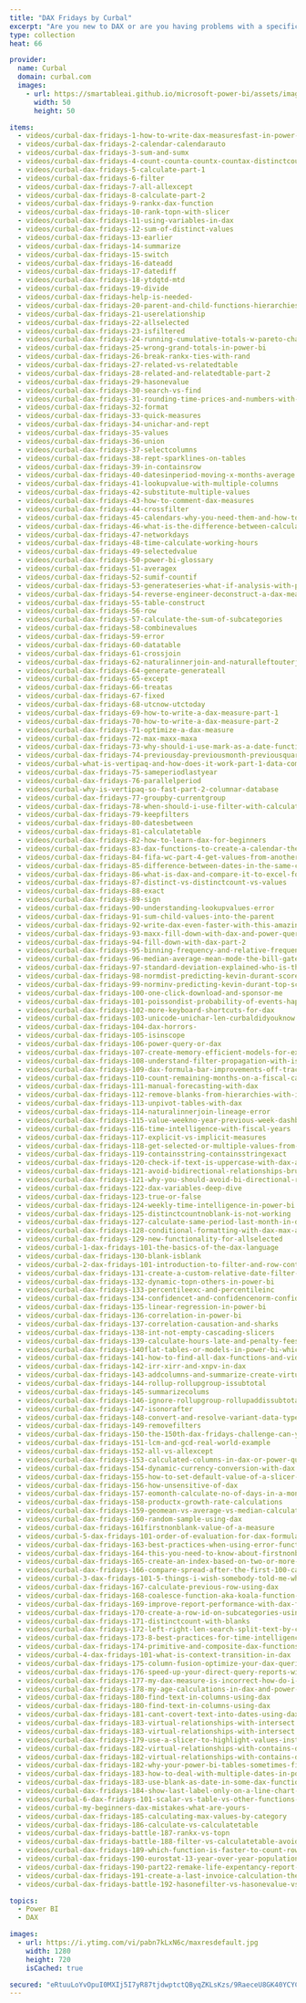 ```yaml
---
title: "DAX Fridays by Curbal"
excerpt: "Are you new to DAX or are you having problems with a specific DAX function? In this playlist, I cover a new DAX function every friday, so you and I can learn DAX in depth."
type: collection
heat: 66

provider:
  name: Curbal
  domain: curbal.com
  images:
    - url: https://smartableai.github.io/microsoft-power-bi/assets/images/organizations/curbal.com-50x50.jpg
      width: 50
      height: 50

items:
  - videos/curbal-dax-fridays-1-how-to-write-dax-measuresfast-in-power-bi
  - videos/curbal-dax-fridays-2-calendar-calendarauto
  - videos/curbal-dax-fridays-3-sum-and-sumx
  - videos/curbal-dax-fridays-4-count-counta-countx-countax-distinctcount-and-countrows-in-dax
  - videos/curbal-dax-fridays-5-calculate-part-1
  - videos/curbal-dax-fridays-6-filter
  - videos/curbal-dax-fridays-7-all-allexcept
  - videos/curbal-dax-fridays-8-calculate-part-2
  - videos/curbal-dax-fridays-9-rankx-dax-function
  - videos/curbal-dax-fridays-10-rank-topn-with-slicer
  - videos/curbal-dax-fridays-11-using-variables-in-dax
  - videos/curbal-dax-fridays-12-sum-of-distinct-values
  - videos/curbal-dax-fridays-13-earlier
  - videos/curbal-dax-fridays-14-summarize
  - videos/curbal-dax-fridays-15-switch
  - videos/curbal-dax-fridays-16-dateadd
  - videos/curbal-dax-fridays-17-datediff
  - videos/curbal-dax-fridays-18-ytdqtd-mtd
  - videos/curbal-dax-fridays-19-divide
  - videos/curbal-dax-fridays-help-is-needed-
  - videos/curbal-dax-fridays-20-parent-and-child-functions-hierarchies
  - videos/curbal-dax-fridays-21-userelationship
  - videos/curbal-dax-fridays-22-allselected
  - videos/curbal-dax-fridays-23-isfiltered
  - videos/curbal-dax-fridays-24-running-cumulative-totals-w-pareto-chart
  - videos/curbal-dax-fridays-25-wrong-grand-totals-in-power-bi
  - videos/curbal-dax-fridays-26-break-rankx-ties-with-rand
  - videos/curbal-dax-fridays-27-related-vs-relatedtable
  - videos/curbal-dax-fridays-28-related-and-relatedtable-part-2
  - videos/curbal-dax-fridays-29-hasonevalue
  - videos/curbal-dax-fridays-30-search-vs-find
  - videos/curbal-dax-fridays-31-rounding-time-prices-and-numbers-with-dax
  - videos/curbal-dax-fridays-32-format
  - videos/curbal-dax-fridays-33-quick-measures
  - videos/curbal-dax-fridays-34-unichar-and-rept
  - videos/curbal-dax-fridays-35-values
  - videos/curbal-dax-fridays-36-union
  - videos/curbal-dax-fridays-37-selectcolumns
  - videos/curbal-dax-fridays-38-rept-sparklines-on-tables
  - videos/curbal-dax-fridays-39-in-containsrow
  - videos/curbal-dax-fridays-40-datesinperiod-moving-x-months-average
  - videos/curbal-dax-fridays-41-lookupvalue-with-multiple-columns
  - videos/curbal-dax-fridays-42-substitute-multiple-values
  - videos/curbal-dax-fridays-43-how-to-comment-dax-measures
  - videos/curbal-dax-fridays-44-crossfilter
  - videos/curbal-dax-fridays-45-calendars-why-you-need-them-and-how-to-make-them
  - videos/curbal-dax-fridays-46-what-is-the-difference-between-calculated-column-and-measure-in-power-bi
  - videos/curbal-dax-fridays-47-networkdays
  - videos/curbal-dax-fridays-48-time-calculate-working-hours
  - videos/curbal-dax-fridays-49-selectedvalue
  - videos/curbal-dax-fridays-50-power-bi-glossary
  - videos/curbal-dax-fridays-51-averagex
  - videos/curbal-dax-fridays-52-sumif-countif
  - videos/curbal-dax-fridays-53-generateseries-what-if-analysis-with-power-bi
  - videos/curbal-dax-fridays-54-reverse-engineer-deconstruct-a-dax-measure
  - videos/curbal-dax-fridays-55-table-construct
  - videos/curbal-dax-fridays-56-row
  - videos/curbal-dax-fridays-57-calculate-the-sum-of-subcategories
  - videos/curbal-dax-fridays-58-combinevalues
  - videos/curbal-dax-fridays-59-error
  - videos/curbal-dax-fridays-60-datatable
  - videos/curbal-dax-fridays-61-crossjoin
  - videos/curbal-dax-fridays-62-naturalinnerjoin-and-naturalleftouterjoin
  - videos/curbal-dax-fridays-64-generate-generateall
  - videos/curbal-dax-fridays-65-except
  - videos/curbal-dax-fridays-66-treatas
  - videos/curbal-dax-fridays-67-fixed
  - videos/curbal-dax-fridays-68-utcnow-utctoday
  - videos/curbal-dax-fridays-69-how-to-write-a-dax-measure-part-1
  - videos/curbal-dax-fridays-70-how-to-write-a-dax-measure-part-2
  - videos/curbal-dax-fridays-71-optimize-a-dax-measure
  - videos/curbal-dax-fridays-72-max-maxx-maxa
  - videos/curbal-dax-fridays-73-why-should-i-use-mark-as-a-date-function
  - videos/curbal-dax-fridays-74-previousday-previousmonth-previousquarter-previousyear
  - videos/curbal-what-is-vertipaq-and-how-does-it-work-part-1-data-compression
  - videos/curbal-dax-fridays-75-sameperiodlastyear
  - videos/curbal-dax-fridays-76-parallelperiod
  - videos/curbal-why-is-vertipaq-so-fast-part-2-columnar-database
  - videos/curbal-dax-fridays-77-groupby-currentgroup
  - videos/curbal-dax-fridays-78-when-should-i-use-filter-with-calculate
  - videos/curbal-dax-fridays-79-keepfilters
  - videos/curbal-dax-fridays-80-datesbetween
  - videos/curbal-dax-fridays-81-calculatetable
  - videos/curbal-dax-fridays-82-how-to-learn-dax-for-beginners
  - videos/curbal-dax-fridays-83-dax-functions-to-create-a-calendar-the-easy-way-
  - videos/curbal-dax-fridays-84-fifa-wc-part-4-get-values-from-another-table-with-inactive-relationships
  - videos/curbal-dax-fridays-85-difference-between-dates-in-the-same-column
  - videos/curbal-dax-fridays-86-what-is-dax-and-compare-it-to-excel-formulas
  - videos/curbal-dax-fridays-87-distinct-vs-distinctcount-vs-values
  - videos/curbal-dax-fridays-88-exact
  - videos/curbal-dax-fridays-89-sign
  - videos/curbal-dax-fridays-90-understanding-lookupvalues-error
  - videos/curbal-dax-fridays-91-sum-child-values-into-the-parent
  - videos/curbal-dax-fridays-92-write-dax-even-faster-with-this-amazing-keyboard-shortcuts
  - videos/curbal-dax-fridays-93-maxx-fill-down-with-dax-and-power-query
  - videos/curbal-dax-fridays-94-fill-down-with-dax-part-2
  - videos/curbal-dax-fridays-95-binning-frequency-and-relative-frequency-data-profiler
  - videos/curbal-dax-fridays-96-median-average-mean-mode-the-bill-gates-effect
  - videos/curbal-dax-fridays-97-standard-deviation-explained-who-is-the-best-player-lebron-or-durant
  - videos/curbal-dax-fridays-98-normdist-predicting-kevin-durant-scores
  - videos/curbal-dax-fridays-99-norminv-predicting-kevin-durant-top-scores
  - videos/curbal-dax-fridays-100-one-click-download-and-sponsor-me
  - videos/curbal-dax-fridays-101-poissondist-probability-of-events-happening
  - videos/curbal-dax-fridays-102-more-keyboard-shortcuts-for-dax
  - videos/curbal-dax-fridays-103-unicode-unichar-len-curbaldidyouknow
  - videos/curbal-dax-fridays-104-dax-horrors-
  - videos/curbal-dax-fridays-105-isinscope
  - videos/curbal-dax-fridays-106-power-query-or-dax
  - videos/curbal-dax-fridays-107-create-memory-efficient-models-for-excel-or-power-bi
  - videos/curbal-dax-fridays-108-understand-filter-propagation-with-isfiltered-and-iscrossfiltered
  - videos/curbal-dax-fridays-109-dax-formula-bar-improvements-off-track-tip
  - videos/curbal-dax-fridays-110-count-remaining-months-on-a-fiscal-calendar
  - videos/curbal-dax-fridays-111-manual-forecasting-with-dax
  - videos/curbal-dax-fridays-112-remove-blanks-from-hierarchies-with-isinscope
  - videos/curbal-dax-fridays-113-unpivot-tables-with-dax
  - videos/curbal-dax-fridays-114-naturalinnerjoin-lineage-error
  - videos/curbal-dax-fridays-115-value-weekno-year-previous-week-dashboard-on-fiscal-calendar
  - videos/curbal-dax-fridays-116-time-intelligence-with-fiscal-years
  - videos/curbal-dax-fridays-117-explicit-vs-implicit-measures
  - videos/curbal-dax-fridays-118-get-selected-or-multiple-values-from-slicers-using-dax
  - videos/curbal-dax-fridays-119-containsstring-containsstringexact
  - videos/curbal-dax-fridays-120-check-if-text-is-uppercase-with-dax-and-power-query
  - videos/curbal-dax-fridays-121-avoid-bidirectional-relationships-brute-force-method
  - videos/curbal-dax-fridays-121-why-you-should-avoid-bi-directional-relationships
  - videos/curbal-dax-fridays-122-dax-variables-deep-dive
  - videos/curbal-dax-fridays-123-true-or-false
  - videos/curbal-dax-fridays-124-weekly-time-intelligence-in-power-bi
  - videos/curbal-dax-fridays-125-distinctcountnoblank-is-not-working
  - videos/curbal-dax-fridays-127-calculate-same-period-last-month-in-dax
  - videos/curbal-dax-fridays-128-conditional-formatting-with-dax-max-and-min-values-in-power-bi
  - videos/curbal-dax-fridays-129-new-functionality-for-allselected
  - videos/curbal-1-dax-fridays-101-the-basics-of-the-dax-language
  - videos/curbal-dax-fridays-130-blank-isblank
  - videos/curbal-2-dax-fridays-101-introduction-to-filter-and-row-context
  - videos/curbal-dax-fridays-131-create-a-custom-relative-date-filter-in-power-bi
  - videos/curbal-dax-fridays-132-dynamic-topn-others-in-power-bi
  - videos/curbal-dax-fridays-133-percentileexc-and-percentileinc
  - videos/curbal-dax-fridays-134-confidencet-and-confidencenorm-confidence-intervals-with-dax
  - videos/curbal-dax-fridays-135-linear-regression-in-power-bi
  - videos/curbal-dax-fridays-136-correlation-in-power-bi
  - videos/curbal-dax-fridays-137-correlation-causation-and-sharks
  - videos/curbal-dax-fridays-138-int-not-empty-cascading-slicers
  - videos/curbal-dax-fridays-139-calculate-hours-late-and-penalty-fees-with-quotient-mode-and-timevalue
  - videos/curbal-dax-fridays-140flat-tables-or-models-in-power-bi-which-one-should-i-choose-and-why
  - videos/curbal-dax-fridays-141-how-to-find-all-dax-functions-and-videos-quickly
  - videos/curbal-dax-fridays-142-irr-xirr-and-xnpv-in-dax
  - videos/curbal-dax-fridays-143-addcolumns-and-summarize-create-virtual-tables
  - videos/curbal-dax-fridays-144-rollup-rollupgroup-issubtotal
  - videos/curbal-dax-fridays-145-summarizecolums
  - videos/curbal-dax-fridays-146-ignore-rollupgroup-rollupaddissubtotals
  - videos/curbal-dax-fridays-147-isonorafter
  - videos/curbal-dax-fridays-148-convert-and-resolve-variant-data-type-error
  - videos/curbal-dax-fridays-149-removefilters
  - videos/curbal-dax-fridays-150-the-150th-dax-fridays-challenge-can-you-solve-it
  - videos/curbal-dax-fridays-151-lcm-and-gcd-real-world-example
  - videos/curbal-dax-fridays-152-all-vs-allexcept
  - videos/curbal-dax-fridays-153-calculated-columns-in-dax-or-power-query
  - videos/curbal-dax-fridays-154-dynamic-currency-conversion-with-dax
  - videos/curbal-dax-fridays-155-how-to-set-default-value-of-a-slicer-in-power-bi
  - videos/curbal-dax-fridays-156-how-unsensitive-of-dax
  - videos/curbal-dax-fridays-157-eomonth-calculate-no-of-days-in-a-month-with-missing-dates-on-month
  - videos/curbal-dax-fridays-158-productx-growth-rate-calculations
  - videos/curbal-dax-fridays-159-geomean-vs-average-vs-median-calculate-compounded-annual-growth-rate
  - videos/curbal-dax-fridays-160-random-sample-using-dax
  - videos/curbal-dax-fridays-161firstnonblank-value-of-a-measure
  - videos/curbal-5-dax-fridays-101-order-of-evaluation-for-dax-formulas
  - videos/curbal-dax-fridays-163-best-practices-when-using-error-functions-in-dax
  - videos/curbal-dax-fridays-164-this-you-need-to-know-about-firstnonblank-and-firstnonblankvalues
  - videos/curbal-dax-fridays-165-create-an-index-based-on-two-or-more-columns-using-dax
  - videos/curbal-dax-fridays-166-compare-spread-after-the-first-100-cases-recreating-the-financial-times-graph
  - videos/curbal-3-dax-fridays-101-5-things-i-wish-somebody-told-me-when-i-started-learning-dax
  - videos/curbal-dax-fridays-167-calculate-previous-row-using-dax
  - videos/curbal-dax-fridays-168-coalesce-function-aka-koala-function-
  - videos/curbal-dax-fridays-169-improve-report-performance-with-dax-fusion
  - videos/curbal-dax-fridays-170-create-a-row-id-on-subcategories-using-dax
  - videos/curbal-dax-fridays-171-distinctcount-with-blanks
  - videos/curbal-dax-fridays-172-left-right-len-search-split-text-by-character-in-dax
  - videos/curbal-dax-fridays-173-8-best-practices-for-time-intelligence-in-power-bi
  - videos/curbal-dax-fridays-174-primitive-and-composite-dax-functions
  - videos/curbal-4-dax-fridays-101-what-is-context-transition-in-dax
  - videos/curbal-dax-fridays-175-column-fusion-optimize-your-dax-queries
  - videos/curbal-dax-fridays-176-speed-up-your-direct-query-reports-with-a-single-click-kindof
  - videos/curbal-dax-fridays-177-my-dax-measure-is-incorrect-how-do-i-troubleshoot-it
  - videos/curbal-dax-fridays-178-my-age-calculations-in-dax-and-power-query-are-wrong-how-do-i-do-it
  - videos/curbal-dax-fridays-180-find-text-in-columns-using-dax
  - videos/curbal-dax-fridays-180-find-text-in-columns-using-dax
  - videos/curbal-dax-fridays-181-cant-covert-text-into-dates-using-dax-here-is-why
  - videos/curbal-dax-fridays-183-virtual-relationships-with-intersect
  - videos/curbal-dax-fridays-183-virtual-relationships-with-intersect
  - videos/curbal-dax-fridays-179-use-a-slicer-to-highlight-values-instead-of-filter-them-in-power-bi-
  - videos/curbal-dax-fridays-182-virtual-relationships-with-contains-dax-function
  - videos/curbal-dax-fridays-182-virtual-relationships-with-contains-dax-function
  - videos/curbal-dax-fridays-182-why-your-power-bi-tables-sometimes-filter-sometimes-dont
  - videos/curbal-dax-fridays-183-how-to-deal-with-multiple-dates-in-power-bi
  - videos/curbal-dax-fridays-183-use-blank-as-date-in-some-dax-functions
  - videos/curbal-dax-fridays-184-show-last-label-only-on-a-line-chart-in-power-bi
  - videos/curbal-6-dax-fridays-101-scalar-vs-table-vs-other-functions-explaining-common-dax-errors
  - videos/curbal-my-beginners-dax-mistakes-what-are-yours-
  - videos/curbal-dax-fridays-185-calculating-max-values-by-category
  - videos/curbal-dax-fridays-186-calculate-vs-calculatetable
  - videos/curbal-dax-fridays-battle-187-rankx-vs-topn
  - videos/curbal-dax-fridays-battle-188-filter-vs-calculatetable-avoid-using-filter-as-a-filter-argument
  - videos/curbal-dax-fridays-189-which-function-is-faster-to-count-rows-count-or-countrows
  - videos/curbal-dax-fridays-190-eurostat-13-year-over-year-population-change-in-europe-with-eurostat-api
  - videos/curbal-dax-fridays-190-part22-remake-life-expentancy-report-highlight-and-filter-data-in-power-bi
  - videos/curbal-dax-fridays-191-create-a-last-invoice-calculation-the-process-calculation-and-troubleshooting
  - videos/curbal-dax-fridays-battle-192-hasonefilter-vs-hasonevalue-vs-isfiltered-vs-iscrossfiltered

topics:
  - Power BI
  - DAX

images:
  - url: https://i.ytimg.com/vi/pabn7kLxN6c/maxresdefault.jpg
    width: 1280
    height: 720
    isCached: true

secured: "eRtuuLoYvOpuI0MXIj5I7yR87tjdwptctQByqZKLsKzs/9RaeceU8GK40YCYCmiYlKEZPYB22lCOv0MITSITjnmK1ISRTmYC4rhy9jxoF6L9IZ3HR8FBuCw5o+mK560T5lAQDmV5No2DauSn5ndHxaShH1uYjC2hAQcZi/umT9ZbQ/R4CA29mI1tzCfFAwb1PttN5/lt7gFfdXChzq4MPE7/a+ttwXPZuXkaafRZdnBBee5sFCDDNwtv0NNZxJToTeDSAvn93PYV7QHMUgD+qpwsGdMB5+/rZ+KDNqAXZ5xvo0GueW77XrN+8Zq7SQyUUERlGWxntinvaMVkbG2Q8cm++hy5jZ9kEotcaqk9Z6A=;ymDxIv0O0hOY1JjHjoouWQ=="
---
```


